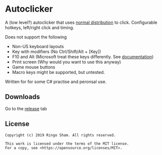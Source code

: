 # Autoclicker

A (low level?) autoclicker that uses [normal distribution](https://www.mathsisfun.com/data/standard-normal-distribution.html) to click. Configurable hotkeys, left/right click and timing.

Does not support the following
* Non-US keyboard layouts
* Key with modifiers (No Ctrl/Shift/Alt + [Key])
* F10 and Alt (Microsoft treat these keys differently. See [documentation](https://docs.microsoft.com/en-gb/windows/desktop/inputdev/wm-keydown))
* Print screen (Why would you want to use this anyway)
* Game mouse buttons
* Macro keys might be supported, but untested.

Written for for some C# practise and peronsal use.

## Downloads

Go to the [release](https://github.com/ringosham/autoclicker/releases) tab

## License

```
Copyright (c) 2019 Ringo Sham. All rights reserved.

This work is licensed under the terms of the MIT license.  
For a copy, see <https://opensource.org/licenses/MIT>.
```